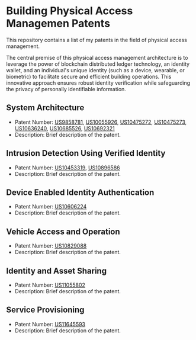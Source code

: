 # Building Physical Access Managemen Patents
This repository contains a list of my patents in the field of physical access management.

The central premise of this physical access management architecture is to leverage the power of 
blockchain distributed ledger technology, an identity wallet, and an individual's unique identity 
(such as a device, wearable, or biometric) to facilitate secure and efficient building operations. 
This innovative approach ensures robust identity verification while safeguarding the privacy of 
personally identifiable information.

## System Architecture
- Patent Number: [US9858781](https://patents.google.com/patent/US9858781B1/en?oq=US9%2c858%2c781), [US10055926](https://patents.google.com/patent/US10055926B2/en?oq=10055926), [US10475272](https://patents.google.com/patent/US10475272B2/en?oq=10%2c475%2c272), [US10475273](https://patents.google.com/patent/US10475273B2/en?oq=10%2c475%2c273), [US10636240](https://patents.google.com/patent/US10636240B2/en?oq=10%2c636%2c240), [US10685526](https://patents.google.com/patent/US10685526B2/en?oq=10%2c685%2c526), [US10692321](https://patents.google.com/patent/US10692321B2/en?oq=10%2c692%2c321)
- Description: Brief description of the patent.

## Intrusion Detection Using Verified Identity
- Patent Number: [US10453319](https://patents.google.com/patent/US10453319B2/en?oq=US10453319), [US10896586](https://patents.google.com/patent/US10896586B2/en?oq=US10896586)
- Description: Brief description of the patent.

## Device Enabled Identity Authentication
- Patent Number: [US10606224](https://patents.google.com/patent/US10606224B2/en?oq=US10606224)
- Description: Brief description of the patent.

## Vehicle Access and Operation
- Patent Number: [US10829088](https://patents.google.com/patent/US10829088B2/en?oq=US10829088)
- Description: Brief description of the patent.

## Identity and Asset Sharing
- Patent Number: [US11055802](https://patents.google.com/patent/US11055802B2/en?oq=US11055802)
- Description: Brief description of the patent.

## Service Provisioning
- Patent Number: [US11645593](https://patents.google.com/patent/US11645593B2/en?oq=US11%2c645%2c593)
- Description: Brief description of the patent.
